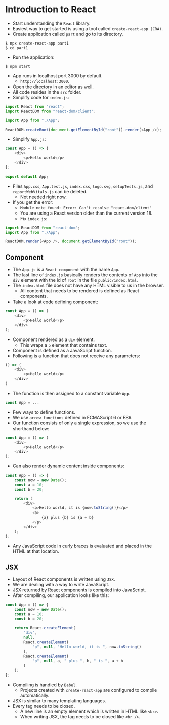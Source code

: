 # Introduction to React

- Start understanding the `React` library.
- Easiest way to get started is using a tool called `create-react-app (CRA)`.
- Create application called `part` and go to its directory.
```
$ npx create-react-app part1
$ cd part1
```
- Run the application:
```
$ npm start
```
- App runs in localhost port 3000 by default.
    - `http://localhost:3000`.
- Open the directory in an editor as well.
- All code resides in the `src` folder.
- Simplify code for `index.js`:
```javascript
import React from "react";
import ReactDOM from "react-dom/client";

import App from "./App";

ReactDOM.createRoot(document.getElementById("root")).render(<App />);
```
- Simplify `App.js`:
```javascript
const App = () => {
    <div>
        <p>Hello world</p>
    </div>
};

export default App;
```
- Files `App.css`, `App.test.js`, `index.css`, `logo.svg`, `setupTests.js`, and `reportWebVitals.js` can be deleted.
    - Not needed right now.
- If you get the error:
    - `Module note found: Error: Can't resolve "react-dom/client"`
    - You are using a React version older than the current version 18.
    - Fix `index.js`:
```javascript
import ReactDOM from "react-dom";
import App from "./App";

ReactDOM.render(<App />, document.getElementById("root"));
```


## Component
- The `App.js` is a `React component` with the name `App`.
- The last line of `index.js` basically renders the contents of `App` into the `div` element with the id of `root` in the file `public/index.html`.
- The `index.html` file does not have any HTML visible to us in the browser.
    - All content that needs to be rendered is defined as React components.
- Take a look at code defining component:
```javascript
const App = () => (
    <div>
        <p>Hello world</p>
    </div>
);
```
- Component rendered as a `div` element.
    - This wraps a `p` element that contains text.
- Component is defined as a JavaScript function.
- Following is a function that does not receive any parameters:
```javascript
() => (
    <div>
        <p>Hello world</p>
    </div>
)
```
- The function is then assigned to a constant variable `App`.
```javascript
const App = ...
```
- Few ways to define functions.
- We use `arrow functions` defined in ECMAScript 6 or ES6.
- Our function consists of only a single expression, so we use the shorthand below:
```javascript
const App = () => (
    <div>
        <p>Hello world</p>
    </div>
);
```
- Can also render dynamic content inside components:
```javascript
const App = () => {
    const now = new Date();
    const a = 10;
    const b = 20;

    return (
        <div>
            <p>Hello world, it is {now.toString()}</p>
            <p>
                {a} plus {b} is {a + b}
            </p>
        </div>
    );
};
```
- Any JavaScript code in curly braces is evaluated and placed in the HTML at that location.


## JSX
- Layout of React components is written using `JSX`.
- We are dealing with a way to write JavaScript.
- JSX returned by React components is compiled into JavaScript.
- After compiling, our application looks like this:
```javascript
const App = () => {
    const now = new Date();
    const a = 10;
    const b = 20;

    return React.createElement(
        "div",
        null,
        React.createElement(
            "p", null, "Hello world, it is ", now.toString()
        ),
        React.createElement(
            "p", null, a, " plus ", b, " is ", a + b
        )
    );
};
```
- Compiling is handled by `Babel`.
    - Projects created with `create-react-app` are configured to compile automatically.
- JSX is similar to many templating languages.
- Every tag needs to be closed.
    - A new line is an empty element which is written in HTML like `<br>`.
    - When writing JSX, the tag needs to be closed like `<br />`.


